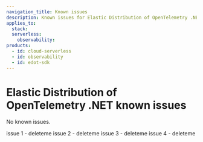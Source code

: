 ```yaml
---
navigation_title: Known issues 
description: Known issues for Elastic Distribution of OpenTelemetry .NET.
applies_to:
  stack:
  serverless:
    observability:
products:
  - id: cloud-serverless
  - id: observability
  - id: edot-sdk
---
```


# Elastic Distribution of OpenTelemetry .NET known issues

No known issues.

issue 1 - deleteme
issue 2 - deleteme
issue 3 - deleteme
issue 4 - deleteme